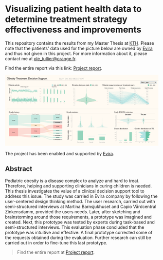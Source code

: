 # Visualizing patient health data to determine treatment strategy effectiveness and improvements

This repository contains the results from my Master Thesis at [KTH](www.kth.se). Please note that the patients' data used for the picture below are owned by [Evira](www.evira.se) and thus not given in this project. For more information about it, please contact me at ole_tullier@orange.fr. 

Find the entire report via this link: [Project report](todo).

![Overall interface of the visualization](/finalProduct.PNG)

The project has been enabled and supported by [Evira](www.evira.se).

## Abstract

Pediatric obesity is a disease complex to analyze and hard to treat. Therefore, helping and supporting clinicians in curing children is needed. This thesis investigates the value of a clinical  decision support tool to address this issue. The study was carried in Evira company by following the user-centered design thinking method. The user research, carried out with semi-structured
interviews at Martina Barnsjukhuset and Capio Vårdcentral Zinkensdamm, provided the users needs. Later, after sketching and brainstorming around those requirements, a prototype was imagined and created. Next, this prototype was tested by experts during task-based and semi-structured interviews. This evaluation phase concluded that the prototype was intuitive and effective. A final prototype corrected some of the requests obtained during the evaluation. Further research can still be carried out in order to fine-tune this last prototype.
> Find the entire report at [Project report](todo).

